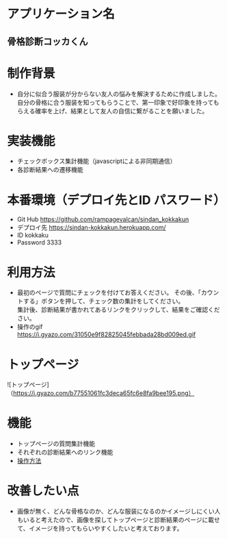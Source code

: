 # アプリケーション名
## 骨格診断コッカくん


# 制作背景
- 自分に似合う服装が分からない友人の悩みを解決するために作成しました。  
自分の骨格に合う服装を知ってもらうことで、第一印象で好印象を持ってもらえる確率を上げ、結果として友人の自信に繋がることを願いました。

# 実装機能
- チェックボックス集計機能（javascriptによる非同期通信）
- 各診断結果への遷移機能


# 本番環境（デプロイ先とID パスワード）
- Git Hub https://github.com/rampagevalcan/sindan_kokkakun
- デプロイ先 https://sindan-kokkakun.herokuapp.com/
- ID kokkaku 
- Password 3333


# 利用方法
- 最初のページで質問にチェックを付けてお答えください。  その後、「カウントする」ボタンを押して、チェック数の集計をしてください。  
集計後、診断結果が書かれてあるリンクをクリックして、結果をご確認ください。
- 操作のgif　https://i.gyazo.com/31050e9f82825045febbada28bd009ed.gif


# トップページ
![トップページ]（https://i.gyazo.com/b77551061fc3deca65fc6e8fa9bee195.png）


# 機能
- トップページの質問集計機能
- それぞれの診断結果へのリンク機能
- [操作方法](https://i.gyazo.com/31050e9f82825045febbada28bd009ed.gif)


# 改善したい点
- 画像が無く、どんな骨格なのか、どんな服装になるのかイメージしにくい人もいると考えたので、画像を探してトップページと診断結果のページに載せて、イメージを持ってもらいやすくしたいと考えております。
